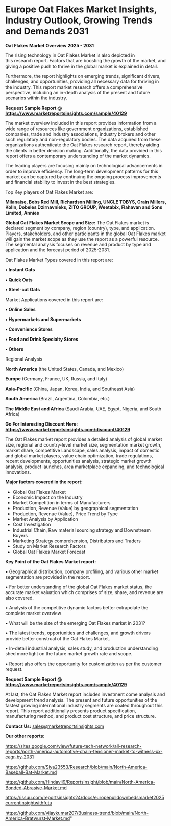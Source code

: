 # Europe Oat Flakes Market Insights, Industry Outlook, Growing Trends and Demands 2031

<Strong> Oat Flakes Market Overview 2025 - 2031</strong>

The rising technology in Oat Flakes Market is also depicted in this research report. Factors that are boosting the growth of the market, and giving a positive push to thrive in the global market is explained in detail.

Furthermore, the report highlights on emerging trends, significant drivers, challenges, and opportunities, providing all necessary data for thriving in the industry. This report market research offers a comprehensive perspective, including an in-depth analysis of the present and future scenarios within the industry.

<strong>Request Sample Report @ <a href=https://www.marketreportsinsights.com/sample/40129>https://www.marketreportsinsights.com/sample/40129</a></strong>

The market overview included in this report provides information from a wide range of resources like government organizations, established companies, trade and industry associations, industry brokers and other such regulatory and non-regulatory bodies. The data acquired from these organizations authenticate the Oat Flakes research report, thereby aiding the clients in better decision making. Additionally, the data provided in this report offers a contemporary understanding of the market dynamics.

The leading players are focusing mainly on technological advancements in order to improve efficiency. The long-term development patterns for this market can be captured by continuing the ongoing process improvements and financial stability to invest in the best strategies.

Top Key players of Oat Flakes Market are:

<strong>Milanaise, Bobs Red Mill, Richardson Milling, UNCLE TOBYS, Grain Millers, Kolln, Dobeles Dzirnavnieks, ZITO GROUP, Weetabix, Flahavan and Sons Limited, Annies</strong>

<strong><b>Global Oat Flakes Market Scope and Size:</b></strong>
The Oat Flakes market is declared segment by company, region (country), type, and application. Players, stakeholders, and other participants in the global Oat Flakes market will gain the market scope as they use the report as a powerful resource. The segmental analysis focuses on revenue and product by type and application and the forecast period of 2025-2031.

Oat Flakes Market Types covered in this report are:

<strong>•  Instant Oats

•  Quick Oats

•  Steel-cut Oats</strong>

Market Applications covered in this report are:

<strong>•  Online Sales

•  Hypermarkets and Supermarkets

•  Convenience Stores

•  Food and Drink Specialty Stores

•  Others</strong> 

Regional Analysis

<strong>North America</strong> (the United States, Canada, and Mexico)

<strong>Europe</strong> (Germany, France, UK, Russia, and Italy)

<strong>Asia-Pacific</strong> (China, Japan, Korea, India, and Southeast Asia)

<strong>South America</strong> (Brazil, Argentina, Colombia, etc.)

<strong>The Middle East and Africa</strong> (Saudi Arabia, UAE, Egypt, Nigeria, and South Africa)

<strong>Go For Interesting Discount Here: <a href=https://www.marketreportsinsights.com/discount/40129>https://www.marketreportsinsights.com/discount/40129</a></strong>

The Oat Flakes market report provides a detailed analysis of global market size, regional and country-level market size, segmentation market growth, market share, competitive Landscape, sales analysis, impact of domestic and global market players, value chain optimization, trade regulations, recent developments, opportunities analysis, strategic market growth analysis, product launches, area marketplace expanding, and technological innovations.

<strong><b>Major factors covered in the report:</b></strong>
<ul>
  <li>Global Oat Flakes Market </li>
  <li>Economic Impact on the Industry</li>
  <li>Market Competition in terms of Manufacturers</li>
  <li>Production, Revenue (Value) by geographical segmentation</li>
  <li>Production, Revenue (Value), Price Trend by Type</li>
  <li>Market Analysis by Application</li>
  <li>Cost Investigation</li>
  <li>Industrial Chain, Raw material sourcing strategy and Downstream Buyers</li>
  <li>Marketing Strategy comprehension, Distributors and Traders</li>
  <li>Study on Market Research Factors</li>
  <li>Global Oat Flakes Market Forecast</li>
</ul>

<strong><b>Key Point of the Oat Flakes Market report:</b></strong>

• Geographical distribution, company profiling, and various other market segmentation are provided in the report.

• For better understanding of the global Oat Flakes market status, the accurate market valuation which comprises of size, share, and revenue are also covered.

• Analysis of the competitive dynamic factors better extrapolate the complete market overview

• What will be the size of the emerging Oat Flakes market in 2031?

• The latest trends, opportunities and challenges, and growth drivers provide better construal of the Oat Flakes Market.

• In-detail industrial analysis, sales study, and production understanding shed more light on the future market growth rate and scope.

• Report also offers the opportunity for customization as per the customer request.

<strong>Request Sample Report @ <a href=https://www.marketreportsinsights.com/sample/40129>https://www.marketreportsinsights.com/sample/40129</a></strong>

At last, the Oat Flakes Market report includes investment come analysis and development trend analysis. The present and future opportunities of the fastest growing international industry segments are coated throughout this report. This report additionally presents product specification, manufacturing method, and product cost structure, and price structure.

<strong>Contact Us:</strong>
sales@marketreportsinsights.com

<strong>Our other reports:</strong>

<a href=https://sites.google.com/view/future-tech-network/all-research-reports/north-america-automotive-chain-tensioner-market-to-witness-xx-cagr-by-2031>https://sites.google.com/view/future-tech-network/all-research-reports/north-america-automotive-chain-tensioner-market-to-witness-xx-cagr-by-2031</a>

<a href=https://github.com/Siya23553/Research/blob/main/North-America-Baseball-Bat-Market.md>https://github.com/Siya23553/Research/blob/main/North-America-Baseball-Bat-Market.md</a>

<a href=https://github.com/Hindavii9/Reportsinsight/blob/main/North-America-Bonded-Abrasive-Market.md>https://github.com/Hindavii9/Reportsinsight/blob/main/North-America-Bonded-Abrasive-Market.md</a>

<a href=https://issuu.com/reportsinsights24/docs/europepulldownbedsmarket2025currentinsightwithfutu>https://issuu.com/reportsinsights24/docs/europepulldownbedsmarket2025currentinsightwithfutu</a>

<a href=https://github.com/vijaykumar207/Business-trend/blob/main/North-America-Bratwurst-Market.md>https://github.com/vijaykumar207/Business-trend/blob/main/North-America-Bratwurst-Market.md</a>"
